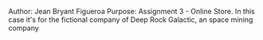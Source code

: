 Author: Jean Bryant Figueroa
Purpose: Assignment 3 - Online Store. In this case it's for the fictional company of Deep Rock Galactic, an space mining company
